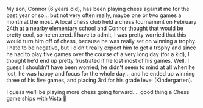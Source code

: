 My son, Connor (6 years old), has been playing chess against me for the past year or so... but not very often really, maybe one or two games a month at the most. A local chess club held a chess tournament on February 24th at a nearby elementary school and Connor thought that would be pretty cool, so he entered. I have to admit, I was pretty worried that this would turn him off of chess, because he was really set on winning a trophy. I hate to be negative, but I didn't really expect him to get a trophy and since he had to play five games over the course of a very long day (for a kid), I thought he'd end up pretty frustrated if he lost most of his games. Well, I guess I shouldn't have been worried; he didn't seem to mind at all when he lost, he was happy and focus for the whole day... and he ended up winning three of his five games, and placing 3rd for his grade level (Kindergarten).

I guess we'll be playing more chess going forward.... good thing a Chess game ships with Vista 🙂